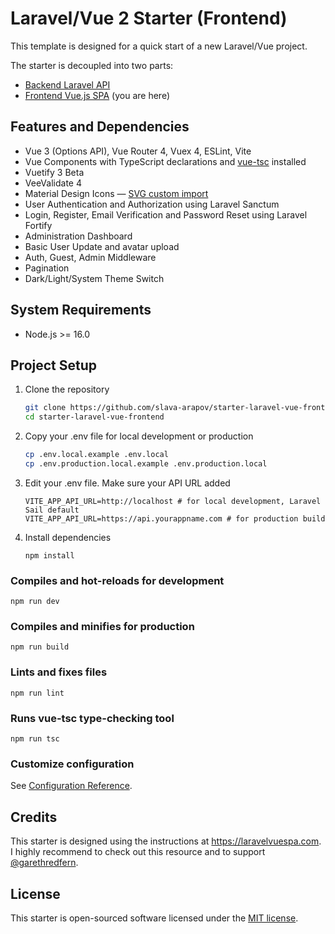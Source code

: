 # Laravel/Vue 2 Starter (Frontend)
This template is designed for a quick start of a new Laravel/Vue project.

The starter is decoupled into two parts:

-  [Backend Laravel API](https://github.com/slava-arapov/starter-laravel-vue-backend/)
-  [Frontend Vue.js SPA](https://github.com/slava-arapov/starter-laravel-vue-frontend/) (you are here)

## Features and Dependencies
* Vue 3 (Options API), Vue Router 4, Vuex 4, ESLint, Vite
* Vue Components with TypeScript declarations and [vue-tsc](https://github.com/johnsoncodehk/volar/tree/master/vue-language-tools/vue-tsc) installed
* Vuetify 3 Beta
* VeeValidate 4
* Material Design Icons — [SVG custom import](https://vuetifyjs.com/en/features/icon-fonts/#material-design-icons-js-svg)
* User Authentication and Authorization using Laravel Sanctum 
* Login, Register, Email Verification and Password Reset using Laravel Fortify
* Administration Dashboard
* Basic User Update and avatar upload
* Auth, Guest, Admin Middleware
* Pagination
* Dark/Light/System Theme Switch

## System Requirements
* Node.js >= 16.0

## Project Setup
1. Clone the repository
   ``` bash
   git clone https://github.com/slava-arapov/starter-laravel-vue-frontend.git
   cd starter-laravel-vue-frontend
   ```
   
2. Copy your .env file for local development or production
   ``` bash
   cp .env.local.example .env.local
   cp .env.production.local.example .env.production.local
   ```
   
3. Edit your .env file. Make sure your API URL added
   ``` dotenv
   VITE_APP_API_URL=http://localhost # for local development, Laravel Sail default
   VITE_APP_API_URL=https://api.yourappname.com # for production build
   ```

4. Install dependencies
   ``` shell
   npm install
   ```

### Compiles and hot-reloads for development
```
npm run dev
```

### Compiles and minifies for production
```
npm run build
```

### Lints and fixes files
```
npm run lint
```

### Runs vue-tsc type-checking tool
```
npm run tsc
```

### Customize configuration
See [Configuration Reference](https://cli.vuejs.org/config/).

## Credits
This starter is designed using the instructions at https://laravelvuespa.com. I highly recommend to check out this resource and to support [@garethredfern](https://github.com/garethredfern).

## License
This starter is open-sourced software licensed under the [MIT license](LICENSE).
